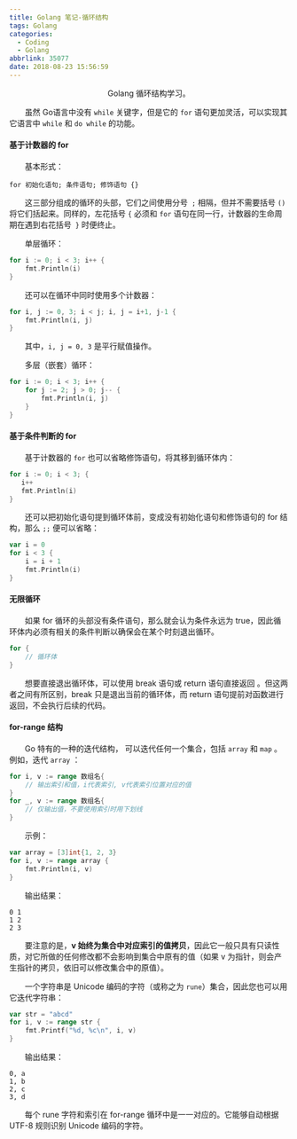 ```yaml
---
title: Golang 笔记-循环结构
tags: Golang
categories:
  - Coding
  - Golang
abbrlink: 35077
date: 2018-08-23 15:56:59
---
```


<center> Golang 循环结构学习。</center>

<!--more-->

　　虽然 Go语言中没有 `while` 关键字，但是它的 `for` 语句更加灵活，可以实现其它语言中 `while` 和 `do while` 的功能。

#### 基于计数器的 for

　　基本形式：

```
for 初始化语句; 条件语句; 修饰语句 {}
```

　　这三部分组成的循环的头部，它们之间使用分号` ;` 相隔，但并不需要括号 `()` 将它们括起来。同样的，左花括号 `{` 必须和 `for` 语句在同一行，计数器的生命周期在遇到右花括号` }` 时便终止。

　　单层循环：

```go
for i := 0; i < 3; i++ {
	fmt.Println(i)
}
```

　　还可以在循环中同时使用多个计数器： 

```go
for i, j := 0, 3; i < j; i, j = i+1, j-1 {
	fmt.Println(i, j)
}
```

　　其中，`i, j = 0, 3` 是平行赋值操作。

　　多层（嵌套）循环：

```Go
for i := 0; i < 3; i++ {
    for j := 2; j > 0; j-- {
    	fmt.Println(i, j)
    }
}
```

#### 基于条件判断的 for

　　基于计数器的 `for` 也可以省略修饰语句，将其移到循环体内：

```go
for i := 0; i < 3; {
   i++
   fmt.Println(i)
}
```

　　还可以把初始化语句提到循环体前，变成没有初始化语句和修饰语句的 for 结构，那么 `;;` 便可以省略：

```go
var i = 0
for i < 3 {
	i = i + 1
	fmt.Println(i)
}
```

#### 无限循环

　　如果 for 循环的头部没有条件语句，那么就会认为条件永远为 true，因此循环体内必须有相关的条件判断以确保会在某个时刻退出循环。

```go
for {
    // 循环体
}
```

　　想要直接退出循环体，可以使用 break 语句或 return 语句直接返回 。但这两者之间有所区别，break 只是退出当前的循环体，而 return 语句提前对函数进行返回，不会执行后续的代码。

#### for-range 结构

　　Go 特有的一种的迭代结构， 可以迭代任何一个集合，包括 `array` 和 `map` 。例如，迭代 `array` ：

```go
for i, v := range 数组名{	
    // 输出索引和值，i代表索引, v代表索引位置对应的值
}
for _, v := range 数组名{
    // 仅输出值，不要使用索引时用下划线
}
```

　　示例：

```go
var array = [3]int{1, 2, 3}
for i, v := range array {
	fmt.Println(i, v)
}
```

　　输出结果：

```
0 1
1 2
2 3
```

　　要注意的是，**v 始终为集合中对应索引的值拷贝**，因此它一般只具有只读性质，对它所做的任何修改都不会影响到集合中原有的值（如果 v 为指针，则会产生指针的拷贝，依旧可以修改集合中的原值）。

　　一个字符串是 Unicode 编码的字符（或称之为 `rune`）集合，因此您也可以用它迭代字符串：

```go
var str = "abcd"
for i, v := range str {
	fmt.Printf("%d, %c\n", i, v)
}
```

　　输出结果：

```
0, a
1, b
2, c
3, d
```

　　每个 rune 字符和索引在 for-range 循环中是一一对应的。它能够自动根据 UTF-8 规则识别 Unicode 编码的字符。 